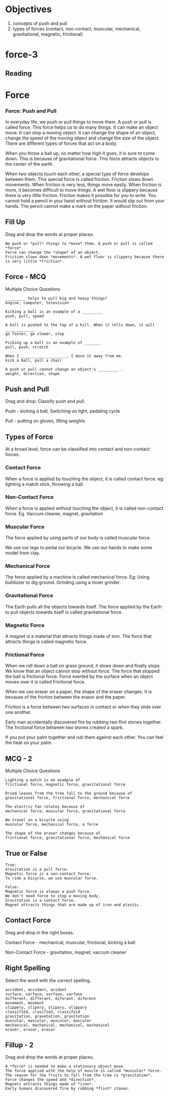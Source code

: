 # Objectives

1. concepts of push and pull
2. types of forces (contact, non-contact, muscular, mechanical, gravitational, magnetic, frictional)

# force-3

## Reading

# Force 

### Force: Push and Pull

In everyday life, we push or pull things to move them. A push or pull is called force. This force helps us to do many things. It can make an object move. It can  stop a moving object. 
It can change the shape of an object, change the speed of the moving object and change the size of the object. There are different types of forces that act on a body. 
  
When you throw a ball up, no matter how high it goes, it is sure to come down. This is because of gravitational force. This force attracts objects to the center of the earth. 
 
When two objects touch each other, a special type of force develops between them. This special force is called friction. Friction slows down movements. When friction is very less, things move easily. When friction is more, it becomes difficult to move things. A wet floor is slippery because there is very little friction. Friction makes it possible for you to write. You cannot hold a pencil in your hand without friction. It would slip out from your hands. The pencil cannot make a mark on the paper without friction.

## Fill Up

Drag and drop the words at proper places.

```
We push or *pull* things to *move* them. A push or pull is called *force*.
Force can change the *shape* of an object.
Friction slows down *movements*. A wet floor is slippery because there is very little *friction*.
```

## Force - MCQ

Multiple Choice Questions

```
_________ helps to pull big and heavy things?
engine, computer, television

Kicking a ball is an example of a _________
push, pull, speed

A ball is pushed to the top of a hill. When it rolls down, it will _____________
go faster, go slower, stop

Picking up a ball is an example of _______
pull, push, stretch

When I ____________________, I move it away from me.
kick a ball, pull a chair

A push or pull cannot change an object's _________ .
weight, direction, shape
```

## Push and Pull

Drag and drop: Classify push and pull.

Push - kicking a ball, Switching on light, pedaling cycle

Pull - putting on gloves, lifting weights



## Types of Force

At a broad level, force can be classified into contact and non-contact forces.

### Contact Force

When a force is applied by touching the object, it is called contact force.
eg: lighting a match stick, throwing a ball.

### Non-Contact Force

When a force is applied without touching the object, it is called non-contact force.
Eg. Vaccum cleaner, magnet, gravitation

### Muscular Force

The force applied by using parts of our body is called muscular force.

We use our legs to pedal our bicycle. We use our hands to make some model from clay.

### Mechanical Force

The force applied by a machine is called mechanical force.
Eg: Using bulldozer to dig ground. Grinding using a mixer grinder.

### Gravitational Force

The Earth pulls all the objects towards itself. The force applied by the Earth to pull objects towards itself is called gravitational force.

### Magnetic Force

A magnet is a material that attracts things made of iron. The force that attracts things is called magnetic force.

### Frictional Force

When we roll down a ball on grass ground, it slows down and finally stops. We know that an object cannot stop without force. The force that stopped the ball is frictional force. Force exerted by the surface when an object moves over it is called Frictional force.

When we use eraser on a paper, the shape of the eraser changes. It is because of the friction between the erasor and the paper.

Friction is a force between two surfaces in contact or when they slide over one another.

Early man accidentally discovered fire by rubbing two flint stones together. The frictional force between two stones created a spark.

If you put your palm together and rub them against each other. You can feel the heat on your palm.

## MCQ - 2

Multiple Choice Questions

```
Lighting a match is an example of
frictional force, magnetic force, gravitational force

Dried leaves from the tree fall to the ground because of
gravitational force, frictional force, mechanical force

The electric fan rotates because of 
mechanical force, muscular force, gravitational force

We travel on a bicycle using 
muscular force, mechanical force, a force

The shape of the eraser changes because of
frictional force, gravitational force, mechanical force
```

## True or False

```
True:
Gravitation is a pull force.
Magnetic force is a non-contact force.
To ride a bicycle, we use muscular force.

False:
Magnetic force is always a push force.
We don't need force to stop a moving body.
Gravitation is a contact force.
Magnet attracts things that are made up of iron and plastic.
```

## Contact Force

Drag and drop in the right boxes.

Contact Force - mechanical, muscular, frictional, kicking a ball

Non-Contact Force - gravitation, magnet, vaccum cleaner

## Right Spelling

Select the word with the correct spelling.

```
accident, accidant, acidant
surface, sarface, surfase, sarfase
different, differant, diferant, diferent
movement, movment
slippery, slipery, slipary, slippary
classified, clasified, classifeid
gravitation, gravetation, gravitetion
muscular, mascular, musculer, masculer
mechanical, machanical, mechanicel, machanicel 
eraser, erasor, erasar
```

## Fillup - 2

Drag and drop the words at proper places.

```
A *force* is needed to make a stationary object move. 
The force applied with the help of muscle is called *muscular* force.
The reason for the fruits to fall from the tree is *gravitation*.
Force changes the speed and *direction*.
Magnets attracts things made of *iron*.
Early humans discovered fire by rubbing *flint* stones.
```








      































